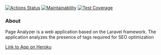 [![Actions Status](https://github.com/erasskazov/php-project-lvl3/workflows/hexlet-check/badge.svg)](https://github.com/erasskazov/php-project-lvl3/actions)
[![Maintainability](https://api.codeclimate.com/v1/badges/89138ecaa6fa90631dd2/maintainability)](https://codeclimate.com/github/erasskazov/php-project-lvl3/maintainability)
[![Test Coverage](https://api.codeclimate.com/v1/badges/89138ecaa6fa90631dd2/test_coverage)](https://codeclimate.com/github/erasskazov/php-project-lvl3/test_coverage)

### About

Page Analyzer is a web application based on the Laravel framework. The application analyzes the presence of tags required for SEO optimization

[Link to App on Heroku](https://erass-page-analyzer.herokuapp.com/)

